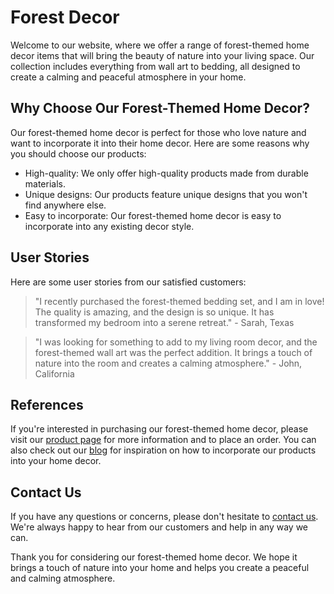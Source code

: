 <!--font:Barlow Condensed-->

# Forest Decor

Welcome to our website, where we offer a range of forest-themed home decor items that will bring the beauty of nature into your living space. Our collection includes everything from wall art to bedding, all designed to create a calming and peaceful atmosphere in your home.

## Why Choose Our Forest-Themed Home Decor?

Our forest-themed home decor is perfect for those who love nature and want to incorporate it into their home decor. Here are some reasons why you should choose our products:

- High-quality: We only offer high-quality products made from durable materials.
- Unique designs: Our products feature unique designs that you won't find anywhere else.
- Easy to incorporate: Our forest-themed home decor is easy to incorporate into any existing decor style.

## User Stories

Here are some user stories from our satisfied customers:

> "I recently purchased the forest-themed bedding set, and I am in love! The quality is amazing, and the design is so unique. It has transformed my bedroom into a serene retreat." - Sarah, Texas

> "I was looking for something to add to my living room decor, and the forest-themed wall art was the perfect addition. It brings a touch of nature into the room and creates a calming atmosphere." - John, California

## References

If you're interested in purchasing our forest-themed home decor, please visit our [product page](#product-page) for more information and to place an order. You can also check out our [blog](#blog) for inspiration on how to incorporate our products into your home decor.

## Contact Us

If you have any questions or concerns, please don't hesitate to [contact us](#contact-us). We're always happy to hear from our customers and help in any way we can.

Thank you for considering our forest-themed home decor. We hope it brings a touch of nature into your home and helps you create a peaceful and calming atmosphere.

<!--

Write me content for website with wallpaper which alt text is:

"A forest with a misty background"

The name/title of the page should not be 1:1 copy of the alt text but rather a real content of the website which is using this wallpaper.

- Use markdown format 
- Start with heading
- Heading should be short and concise
- The content should look like a real website 
- The website should not be about the wallpaper, wallpaper is just a related background
- Heading should be contain work "wallpaper" or "background"
- Include real sections like references, contact, user stories, etc. use things relevant to the page purpose.
- Feel free to use structure like headings, bullets, numbering, blockquotes, paragraphs, horizontal lines, etc.
- You can use formatting like bold or _italic_
- You can include UTF-8 emojis
- Links should be only #hash anchors (and you can refer to the document itself)
- Do not include images


---


# Discover the Beauty of Nature with Our Forest-Themed Wallpaper

Welcome to our website, where we offer a wide range of forest-themed wallpapers that will bring the beauty of nature into your home or office. Our wallpapers are not just beautiful, but they also create a calming and peaceful atmosphere that can help you relax and unwind after a long day.

## Why Choose Our Forest-Themed Wallpaper?

Our forest-themed wallpaper is perfect for those who love nature and want to bring a touch of the outdoors into their homes. Here are some reasons why you should choose our wallpaper:

- High-quality: Our wallpapers are made from high-quality materials that are durable and long-lasting.
- Easy to install: Our wallpapers are easy to install and come with clear instructions.
- Customizable: We offer a variety of designs and colors to choose from, so you can find the perfect wallpaper to match your style and preferences.

## User Stories

Here are some user stories from our satisfied customers:

> "I absolutely love my new forest-themed wallpaper! It has transformed my living room into a peaceful oasis that I look forward to coming home to every day." - Jane, New York

> "The quality of the wallpaper is amazing, and the installation process was so easy. I highly recommend this product to anyone looking for a beautiful and calming addition to their home." - Tom, California

## References

If you're interested in purchasing our forest-themed wallpaper, please visit our [product page](#product-page) for more information and to place an order. You can also check out our [FAQ](#faq) page for answers to commonly asked questions.

## Contact Us

If you have any questions or concerns, please don't hesitate to [contact us](#contact-us). We're always happy to hear from our customers and help in any way we can.

Thank you for considering our forest-themed wallpaper. We hope it brings a touch of nature into your home and helps you create a peaceful and calming atmosphere.


---


Heading should not include word "wallpaper". The website should not be about the wallpaper itself, wallpaper is just a related background, rewrite whole content.


---


# Create a Serene Atmosphere with Our Forest-Themed Home Decor

Welcome to our website, where we offer a range of forest-themed home decor items that will bring the beauty of nature into your living space. Our collection includes everything from wall art to bedding, all designed to create a calming and peaceful atmosphere in your home.

## Why Choose Our Forest-Themed Home Decor?

Our forest-themed home decor is perfect for those who love nature and want to incorporate it into their home decor. Here are some reasons why you should choose our products:

- High-quality: We only offer high-quality products made from durable materials.
- Unique designs: Our products feature unique designs that you won't find anywhere else.
- Easy to incorporate: Our forest-themed home decor is easy to incorporate into any existing decor style.

## User Stories

Here are some user stories from our satisfied customers:

> "I recently purchased the forest-themed bedding set, and I am in love! The quality is amazing, and the design is so unique. It has transformed my bedroom into a serene retreat." - Sarah, Texas

> "I was looking for something to add to my living room decor, and the forest-themed wall art was the perfect addition. It brings a touch of nature into the room and creates a calming atmosphere." - John, California

## References

If you're interested in purchasing our forest-themed home decor, please visit our [product page](#product-page) for more information and to place an order. You can also check out our [blog](#blog) for inspiration on how to incorporate our products into your home decor.

## Contact Us

If you have any questions or concerns, please don't hesitate to [contact us](#contact-us). We're always happy to hear from our customers and help in any way we can.

Thank you for considering our forest-themed home decor. We hope it brings a touch of nature into your home and helps you create a peaceful and calming atmosphere.

-->
